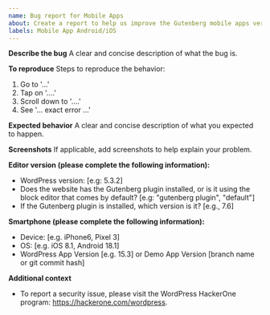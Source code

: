 ```yaml
---
name: Bug report for Mobile Apps
about: Create a report to help us improve the Gutenberg mobile apps version
labels: Mobile App Android/iOS
---
```


**Describe the bug**
A clear and concise description of what the bug is.

**To reproduce**
Steps to reproduce the behavior:
1. Go to '...'
2. Tap on '....'
3. Scroll down to '....'
4. See '... exact error ...'

**Expected behavior**
A clear and concise description of what you expected to happen.

**Screenshots**
If applicable, add screenshots to help explain your problem.

**Editor version (please complete the following information):**
- WordPress version: [e.g: 5.3.2]
- Does the website has the Gutenberg plugin installed, or is it using the block editor that comes by default? [e.g: "gutenberg plugin", "default"]
- If the Gutenberg plugin is installed, which version is it? [e.g., 7.6]

**Smartphone (please complete the following information):**
 - Device: [e.g. iPhone6, Pixel 3]
 - OS: [e.g. iOS 8.1, Android 18.1]
 - WordPress App Version [e.g. 15.3] or Demo App Version [branch name or git commit hash]

**Additional context**
- To report a security issue, please visit the WordPress HackerOne program: https://hackerone.com/wordpress.
